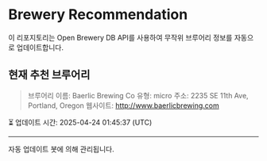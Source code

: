 # Brewery Recommendation

이 리포지토리는 Open Brewery DB API를 사용하여 무작위 브루어리 정보를 자동으로 업데이트합니다.

## 현재 추천 브루어리
> 브루어리 이름: Baerlic Brewing Co
유형: micro
주소: 2235 SE 11th Ave, Portland, Oregon
웹사이트: http://www.baerlicbrewing.com

⏳ 업데이트 시간: 2025-04-24 01:45:37 (UTC)

---
자동 업데이트 봇에 의해 관리됩니다.